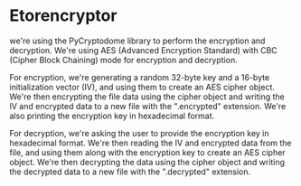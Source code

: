 # Etorencryptor
we're using the PyCryptodome library to perform the encryption and decryption. We're using AES (Advanced Encryption Standard) with CBC (Cipher Block Chaining) mode for encryption and decryption.

For encryption, we're generating a random 32-byte key and a 16-byte initialization vector (IV), and using them to create an AES cipher object. We're then encrypting the file data using the cipher object and writing the IV and encrypted data to a new file with the ".encrypted" extension. We're also printing the encryption key in hexadecimal format.

For decryption, we're asking the user to provide the encryption key in hexadecimal format. We're then reading the IV and encrypted data from the file, and using them along with the encryption key to create an AES cipher object. We're then decrypting the data using the cipher object and writing the decrypted data to a new file with the ".decrypted" extension.

